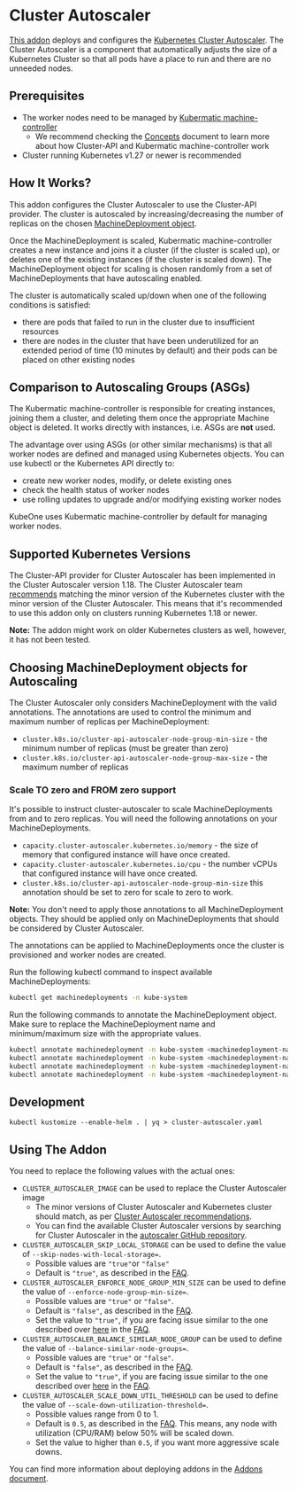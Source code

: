 # Cluster Autoscaler

[This addon][addon] deploys and configures the
[Kubernetes Cluster Autoscaler][autoscaler]. The Cluster Autoscaler is
a component that automatically adjusts the size of a Kubernetes Cluster so that
all pods have a place to run and there are no unneeded nodes.

## Prerequisites

* The worker nodes need to be managed by
  [Kubermatic machine-controller][machine-controller]
  * We recommend checking the [Concepts][docs-concepts] document to learn more
    about how Cluster-API and Kubermatic machine-controller work
* Cluster running Kubernetes v1.27 or newer is recommended

## How It Works?

This addon configures the Cluster Autoscaler to use the Cluster-API provider.
The cluster is autoscaled by increasing/decreasing the number of replicas on
the chosen [MachineDeployment object][docs-machinedeployment].

Once the MachineDeployment is scaled, Kubermatic machine-controller creates a
new instance and joins it a cluster (if the cluster is scaled up), or deletes
one of the existing instances (if the cluster is scaled down).
The MachineDeployment object for scaling is chosen randomly from a set of
MachineDeployments that have autoscaling enabled.

The cluster is automatically scaled up/down when one of the following
conditions is satisfied:

* there are pods that failed to run in the cluster due to insufficient
  resources
* there are nodes in the cluster that have been underutilized for an extended
  period of time (10 minutes by default) and their pods can be placed on other
  existing nodes

## Comparison to Autoscaling Groups (ASGs)

The Kubermatic machine-controller is responsible for creating instances,
joining them a cluster, and deleting them once the appropriate Machine object
is deleted. It works directly with instances, i.e. ASGs are **not** used.

The advantage over using ASGs (or other similar mechanisms) is that all worker
nodes are defined and managed using Kubernetes objects. You can use kubectl or
the Kubernetes API directly to:

* create new worker nodes, modify, or delete existing ones
* check the health status of worker nodes
* use rolling updates to upgrade and/or modifying existing worker nodes

KubeOne uses Kubermatic machine-controller by default for managing worker
nodes.

## Supported Kubernetes Versions

The Cluster-API provider for Cluster Autoscaler has been implemented in the
Cluster Autoscaler version 1.18. The Cluster Autoscaler team
[recommends][recommended-autoscaler-versions] matching the minor version of the
Kubernetes cluster with the minor version of the Cluster Autoscaler. This means
that it's recommended to use this addon only on clusters running Kubernetes
1.18 or newer.

**Note:** The addon might work on older Kubernetes clusters as well, however,
it has not been tested.

## Choosing MachineDeployment objects for Autoscaling

The Cluster Autoscaler only considers MachineDeployment with the valid
annotations. The annotations are used to control the minimum and maximum number
of replicas per MachineDeployment:

* `cluster.k8s.io/cluster-api-autoscaler-node-group-min-size` - the minimum
  number of replicas (must be greater than zero)
* `cluster.k8s.io/cluster-api-autoscaler-node-group-max-size` - the maximum
  number of replicas

### Scale TO zero and FROM zero support

It's possible to instruct cluster-autoscaler to scale MachineDeployments from
and to zero replicas. You will need the following annotations on your
MachineDeployments.

* `capacity.cluster-autoscaler.kubernetes.io/memory` - the size of memory that
  configured instance will have once created.
* `capacity.cluster-autoscaler.kubernetes.io/cpu` - the number vCPUs that
  configured instance will have once created.
* `cluster.k8s.io/cluster-api-autoscaler-node-group-min-size` this annotation
  should be set to zero for scale to zero to work.

**Note:** You don't need to apply those annotations to all MachineDeployment
objects. They should be applied only on MachineDeployments that should be
considered by Cluster Autoscaler.

The annotations can be applied to MachineDeployments once the cluster is
provisioned and worker nodes are created.

Run the following kubectl command to inspect available MachineDeployments:

```bash
kubectl get machinedeployments -n kube-system
```

Run the following commands to annotate the MachineDeployment object. Make sure
to replace the MachineDeployment name and minimum/maximum size with the
appropriate values.

```bash
kubectl annotate machinedeployment -n kube-system <machinedeployment-name> cluster.k8s.io/cluster-api-autoscaler-node-group-min-size=0
kubectl annotate machinedeployment -n kube-system <machinedeployment-name> cluster.k8s.io/cluster-api-autoscaler-node-group-max-size=10
kubectl annotate machinedeployment -n kube-system <machinedeployment-name> capacity.cluster-autoscaler.kubernetes.io/memory=4Gi
kubectl annotate machinedeployment -n kube-system <machinedeployment-name> capacity.cluster-autoscaler.kubernetes.io/cpu=2
```


## Development

```shell
kubectl kustomize --enable-helm . | yq > cluster-autoscaler.yaml
```

## Using The Addon

You need to replace the following values with the actual ones:

* `CLUSTER_AUTOSCALER_IMAGE` can be used to replace the Cluster Autoscaler image
  * The minor versions of Cluster Autoscaler and Kubernetes cluster should
    match, as per [Cluster Autoscaler recommendations][recommended-autoscaler-versions].
  * You can find the available Cluster Autoscaler versions by searching for
    Cluster Autoscaler in the [autoscaler GitHub repository][autoscaler-releases].
* `CLUSTER_AUTOSCALER_SKIP_LOCAL_STORAGE` can be used to define the value of `--skip-nodes-with-local-storage=`.
  * Possible values are `"true"`or `"false"`
  * Default is `"true"`, as described in the [FAQ][autoscaler-faq].
* `CLUSTER_AUTOSCALER_ENFORCE_NODE_GROUP_MIN_SIZE` can be used to define the value of `--enforce-node-group-min-size=`.
  * Possible values are `"true"` or `"false"`.
  * Default is `"false"`, as described in the [FAQ][autoscaler-faq].
  * Set the value to `"true"`, if you are facing issue similar to the one described over [here][enforce-node-group-min-size] in the [FAQ][autoscaler-faq].
* `CLUSTER_AUTOSCALER_BALANCE_SIMILAR_NODE_GROUP` can be used to define the value of `--balance-similar-node-groups=`.
  * Possible values are `"true"` or `"false"`.
  * Default is `"false"`, as described in the [FAQ][autoscaler-faq].
  * Set the value to `"true"`, if you are facing issue similar to the one described over [here][balance-similar-node-groups] in the [FAQ][autoscaler-faq].
* `CLUSTER_AUTOSCALER_SCALE_DOWN_UTIL_THRESHOLD` can be used to define the value of `--scale-down-utilization-threshold=`.
  * Possible values range from 0 to 1.
  * Default is `0.5`, as described in the [FAQ][autoscaler-faq]. This means, any node with utilization (CPU/RAM) below 50% will be scaled down.
  * Set the value to higher than `0.5`, if you want more aggressive scale downs.

You can find more information about deploying addons in the
[Addons document][using-addons].

[addon]: ./cluster-autoscaler.yaml
[autoscaler]: https://github.com/kubernetes/autoscaler/tree/master/cluster-autoscaler
[machine-controller]: https://github.com/kubermatic/machine-controller
[docs-concepts]: https://docs.kubermatic.com/kubeone/v1.11/architecture/concepts/
[docs-machinedeployment]: https://docs.kubermatic.com/kubeone/v1.11/architecture/concepts/#machinedeployments
[recommended-autoscaler-versions]: https://github.com/kubernetes/autoscaler/tree/master/cluster-autoscaler#releases
[autoscaler-releases]: https://github.com/kubernetes/autoscaler/releases
[using-addons]: https://docs.kubermatic.com/kubeone/v1.11/guides/addons/
[autoscaler-faq]: https://github.com/kubernetes/autoscaler/blob/master/cluster-autoscaler/FAQ.md
[enforce-node-group-min-size]: https://github.com/kubernetes/autoscaler/blob/master/cluster-autoscaler/FAQ.md#my-cluster-is-below-minimum--above-maximum-number-of-nodes-but-ca-did-not-fix-that-why
[balance-similar-node-groups]: https://github.com/kubernetes/autoscaler/blob/master/cluster-autoscaler/FAQ.md#im-running-cluster-with-nodes-in-multiple-zones-for-ha-purposes-is-that-supported-by-cluster-autoscaler
